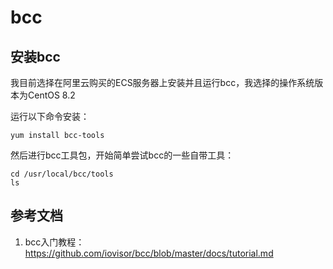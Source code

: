 # bcc

## 安装bcc

我目前选择在阿里云购买的ECS服务器上安装并且运行bcc，我选择的操作系统版本为CentOS 8.2

运行以下命令安装：

```shell
yum install bcc-tools
```

然后进行bcc工具包，开始简单尝试bcc的一些自带工具：

```shell
cd /usr/local/bcc/tools
ls
```





## 参考文档

1. bcc入门教程：https://github.com/iovisor/bcc/blob/master/docs/tutorial.md